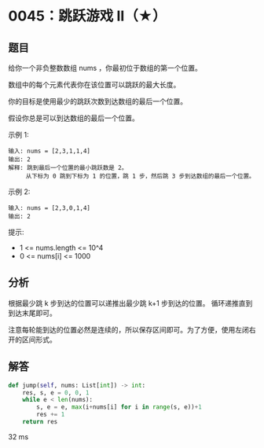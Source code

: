 # 0045：跳跃游戏 II（★）


## 题目

给你一个非负整数数组 nums ，你最初位于数组的第一个位置。

数组中的每个元素代表你在该位置可以跳跃的最大长度。

你的目标是使用最少的跳跃次数到达数组的最后一个位置。

假设你总是可以到达数组的最后一个位置。

 
示例 1:

    输入: nums = [2,3,1,1,4]
    输出: 2
    解释: 跳到最后一个位置的最小跳跃数是 2。
         从下标为 0 跳到下标为 1 的位置，跳 1 步，然后跳 3 步到达数组的最后一个位置。

示例 2:

    输入: nums = [2,3,0,1,4]
    输出: 2
 
提示:
- 1 <= nums.length <= 10^4
- 0 <= nums[i] <= 1000
	
## 分析

根据最少跳 k 步到达的位置可以递推出最少跳 k+1 步到达的位置。
循环递推直到到达末尾即可。

注意每轮能到达的位置必然是连续的，所以保存区间即可。为了方便，使用左闭右开的区间形式。


## 解答

```python
def jump(self, nums: List[int]) -> int:
    res, s, e = 0, 0, 1
    while e < len(nums):
        s, e = e, max(i+nums[i] for i in range(s, e))+1
        res += 1
    return res
```
32 ms
